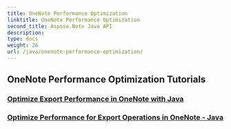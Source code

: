 ```yaml
---
title: OneNote Performance Optimization
linktitle: OneNote Performance Optimization
second_title: Aspose.Note Java API
description: 
type: docs
weight: 26
url: /java/onenote-performance-optimization/
---
```


## OneNote Performance Optimization Tutorials
### [Optimize Export Performance in OneNote with Java](./optimize-export-performance/)
### [Optimize Performance for Export Operations in OneNote - Java](./optimize-performance-consequent-export/)